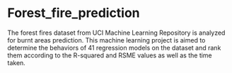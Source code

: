 # Forest_fire_prediction
The forest fires dataset from UCI Machine Learning Repository is analyzed for burnt areas prediction. This machine learning project is aimed to determine the behaviors  of 41 regression models on the dataset and rank them according to the R-squared and RSME values as well as the time taken. 
